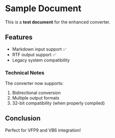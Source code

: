 # Sample Document

This is a **test document** for the enhanced converter.

## Features

- Markdown input support ✅
- RTF output support ✅
- Legacy system compatibility

### Technical Notes

The converter now supports:

1. Bidirectional conversion
2. Multiple output formats
3. 32-bit compatibility (when properly compiled)

## Conclusion

Perfect for VFP9 and VB6 integration!